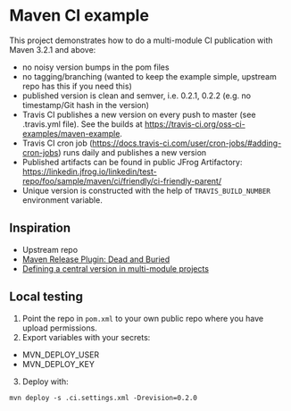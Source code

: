 # Maven CI example

This project demonstrates how to do a multi-module CI publication with Maven 3.2.1 and above:

 - no noisy version bumps in the pom files
 - no tagging/branching (wanted to keep the example simple, upstream repo has this if you need this)
 - published version is clean and semver, i.e. 0.2.1, 0.2.2 (e.g. no timestamp/Git hash in the version)
 - Travis CI publishes a new version on every push to master (see .travis.yml file). See the builds at https://travis-ci.org/oss-ci-examples/maven-example.
 - Travis CI cron job (https://docs.travis-ci.com/user/cron-jobs/#adding-cron-jobs) runs daily and publishes a new version
 - Published artifacts can be found in public JFrog Artifactory: https://linkedin.jfrog.io/linkedin/test-repo/foo/sample/maven/ci/friendly/ci-friendly-parent/ 
 - Unique version is constructed with the help of ```TRAVIS_BUILD_NUMBER``` environment variable.

## Inspiration

- Upstream repo
- [Maven Release Plugin: Dead and Buried](https://axelfontaine.com/blog/dead-burried.html)
- [Defining a central version in multi-module projects](https://www.mojohaus.org/flatten-maven-plugin/examples/example-central-version.html)

## Local testing

1. Point the repo in ```pom.xml``` to your own public repo where you have upload permissions.
2. Export variables with your secrets:
 - MVN_DEPLOY_USER
 - MVN_DEPLOY_KEY
3. Deploy with: 

```
mvn deploy -s .ci.settings.xml -Drevision=0.2.0
```
